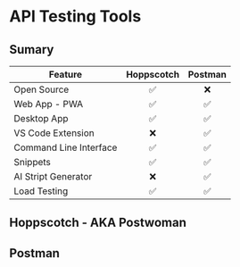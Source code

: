 # API Testing Tools

## Sumary

| Feature                | Hoppscotch         | Postman            |
| ---                    | :---:              | :---:              |
| Open Source            | :white_check_mark: | :x:                |
| Web App - PWA          | :white_check_mark: | :white_check_mark: |
| Desktop App            | :white_check_mark: | :white_check_mark: |
| VS Code Extension      | :x:                | :white_check_mark: |
| Command Line Interface | :white_check_mark: | :white_check_mark: |
| Snippets               | :white_check_mark: | :white_check_mark: |
| AI Stript Generator    | :x:                | :white_check_mark: |
| Load Testing           | :white_check_mark: | :white_check_mark: |

## Hoppscotch - AKA Postwoman

## Postman


